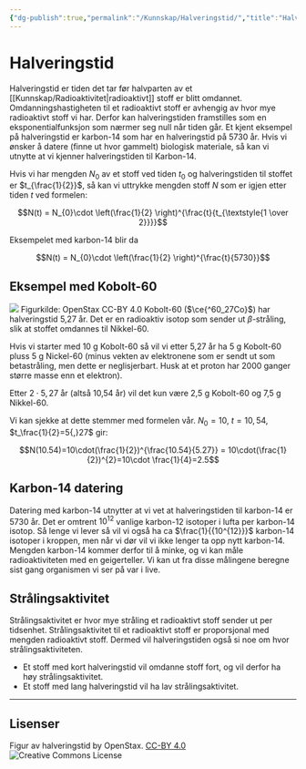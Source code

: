```yaml
---
{"dg-publish":true,"permalink":"/Kunnskap/Halveringstid/","title":"Halveringstid","tags":["fysikk","naturfag"]}
---
```



# Halveringstid
Halveringstid er tiden det tar før halvparten av et [[Kunnskap/Radioaktivitet\|radioaktivt]] stoff er blitt omdannet. Omdanningshastigheten til et radioaktivt stoff er avhengig av hvor mye radioaktivt stoff vi har. Derfor kan halveringstiden framstilles som en eksponentialfunksjon som nærmer seg null når tiden går. Et kjent eksempel på halveringstid er karbon-14 som har en halveringstid på 5730 år. Hvis vi ønsker å datere (finne ut hvor gammelt) biologisk materiale, så kan vi utnytte at vi kjenner halveringstiden til Karbon-14.

Hvis vi har mengden $N_0$ av et stoff ved tiden $t_0$ og halveringstiden til stoffet er $t_{\frac{1}{2}}$, så kan vi uttrykke mengden stoff $N$ som er igjen etter tiden $t$ ved formelen:

$$N(t) = N_{0}\cdot \left(\frac{1}{2} \right)^{\frac{t}{t_{\textstyle{1 \over 2}}}}$$

Eksempelet med karbon-14 blir da

$$N(t) = N_{0}\cdot \left(\frac{1}{2} \right)^{\frac{t}{5730}}$$

## Eksempel med Kobolt-60
![](https://chem.libretexts.org/@api/deki/files/63554/CNX_Chem_21_03_HalfLife.jpg?revision=1&size=bestfit&width=602&height=367)
Figurkilde: OpenStax CC-BY 4.0
Kobolt-60 ($\ce{^60_27Co}$) har halveringstid 5,27 år. Det er en radioaktiv isotop som sender ut $\beta$-stråling, slik at stoffet omdannes til Nikkel-60. 

Hvis vi starter med 10 g Kobolt-60 så vil vi etter 5,27 år ha 5 g Kobolt-60 pluss 5 g Nickel-60 (minus vekten av elektronene som er sendt ut som betastråling, men dette er neglisjerbart. Husk at et proton har 2000 ganger større masse enn et elektron).

Etter $2\cdot 5{,}27$ år (altså 10,54 år) vil det kun være 2,5 g Kobolt-60 og 7,5 g Nikkel-60.

Vi kan sjekke at dette stemmer med formelen vår. $N_0=10$, $t=10{,}54$, $t_\frac{1}{2}=5{,}27$ gir:

$$N(10.54)=10\cdot(\frac{1}{2})^{\frac{10.54}{5.27}} = 10\cdot(\frac{1}{2})^{2}=10\cdot \frac{1}{4}=2.5$$

## Karbon-14 datering
Datering med karbon-14 utnytter at vi vet at halveringstiden til karbon-14 er 5730 år. Det er omtrent $10^{12}$ vanlige karbon-12 isotoper i lufta per karbon-14 isotop. Så lenge vi lever så vil vi også ha ca $\frac{1}{{10^{12}}}$ karbon-14 isotoper i kroppen, men når vi dør vil vi ikke lenger ta opp nytt karbon-14. Mengden karbon-14 kommer derfor til å minke, og vi kan måle radioaktiviteten med en geigerteller. Vi kan ut fra disse målingene beregne sist gang organismen vi ser på var i live.

## Strålingsaktivitet
Strålingsaktivitet er hvor mye stråling et radioaktivt stoff sender ut per tidsenhet. 
Strålingsaktivitet til et radioaktivt stoff er proporsjonal med mengden radioaktivt stoff. Dermed vil halveringstiden også si noe om hvor strålingsaktiviteten. 
- Et stoff med kort halveringstid vil omdanne stoff fort, og vil derfor ha høy strålingsaktivitet. 
- Et stoff med lang halveringstid vil ha lav strålingsaktivitet. 

---

## Lisenser
Figur av halveringstid by OpenStax. [CC-BY 4.0](https://creativecommons.org/licenses/by/4.0/) ![Creative Commons License](https://i.creativecommons.org/l/by/4.0/80x15.png)
